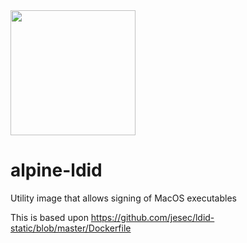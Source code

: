 <img src="https://cdn.edge.network/assets/img/edge-logo-green.svg" width="200">

# alpine-ldid

Utility image that allows signing of MacOS executables

This is based upon https://github.com/jesec/ldid-static/blob/master/Dockerfile
